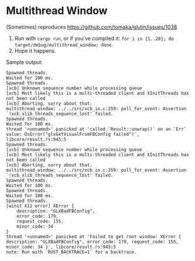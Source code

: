 # Multithread Window

(Sometimes) reproduces https://github.com/tomaka/glutin/issues/1038


1. Run with `cargo run`, or if you've compiled it: `for i in {1..20}; do target/debug/multithread_window; done`.
2. Hope it happens.

Sample output:

```
Spawned threads.
Waited for 100 ms.
Spawned threads.
[xcb] Unknown sequence number while processing queue
[xcb] Most likely this is a multi-threaded client and XInitThreads has not been called
[xcb] Aborting, sorry about that.
multithread_window: ../../src/xcb_io.c:259: poll_for_event: Assertion `!xcb_xlib_threads_sequence_lost' failed.
Spawned threads.
Waited for 100 ms.
thread '<unnamed>' panicked at 'called `Result::unwrap()` on an `Err` value: OsError("glxGetVisualFromFBConfig failed")', libcore/result.rs:945:5
Spawned threads.
[xcb] Unknown sequence number while processing queue
[xcb] Most likely this is a multi-threaded client and XInitThreads has not been called
[xcb] Aborting, sorry about that.
multithread_window: ../../src/xcb_io.c:259: poll_for_event: Assertion `!xcb_xlib_threads_sequence_lost' failed.
Spawned threads.
Waited for 100 ms.
Spawned threads.
Waited for 100 ms.
Spawned threads.
[winit X11 error] XError {
    description: "GLXBadFBConfig",
    error_code: 179,
    request_code: 155,
    minor_code: 34
}
thread '<unnamed>' panicked at 'Failed to get root window: XError { description: "GLXBadFBConfig", error_code: 179, request_code: 155, minor_code: 34 }', libcore/result.rs:945:5
note: Run with `RUST_BACKTRACE=1` for a backtrace.

```
